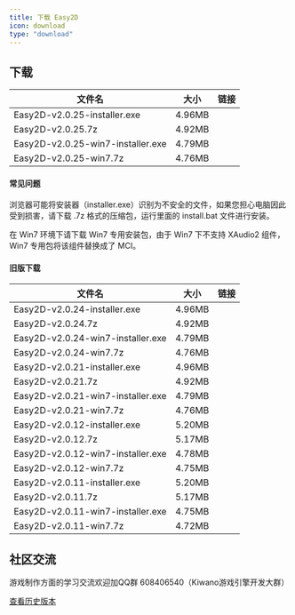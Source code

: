 ```yaml
---
title: 下载 Easy2D
icon: download
type: "download"
---
```


## 下载

| 文件名                  |   大小   |   链接   |
| ---------------------- |:-------:|:--------:|
| Easy2D-v2.0.25-installer.exe | 4.96MB   | [<i class="download icon"></i>](https://download.easy2d.cn/release/easy2d-v2.0.25-installer.exe) |
| Easy2D-v2.0.25.7z  | 4.92MB   | [<i class="download icon"></i>](https://download.easy2d.cn/release/easy2d-v2.0.25.7z) |
| Easy2D-v2.0.25-win7-installer.exe | 4.79MB   | [<i class="download icon"></i>](https://download.easy2d.cn/release/easy2d-v2.0.25-win7-installer.exe) |
| Easy2D-v2.0.25-win7.7z  | 4.76MB   | [<i class="download icon"></i>](https://download.easy2d.cn/release/easy2d-v2.0.25-win7.7z) |

#### 常见问题

浏览器可能将安装器（installer.exe）识别为不安全的文件，如果您担心电脑因此受到损害，请下载 .7z 格式的压缩包，运行里面的 install.bat 文件进行安装。

在 Win7 环境下请下载 Win7 专用安装包，由于 Win7 下不支持 XAudio2 组件，Win7 专用包将该组件替换成了 MCI。

#### 旧版下载

| 文件名                  |   大小   |   链接   |
| ----------------------- |:--------:|:--------:|
| Easy2D-v2.0.24-installer.exe | 4.96MB   | [<i class="download icon"></i>](https://download.easy2d.cn/release/easy2d-v2.0.24-installer.exe) |
| Easy2D-v2.0.24.7z  | 4.92MB   | [<i class="download icon"></i>](https://download.easy2d.cn/release/easy2d-v2.0.24.7z) |
| Easy2D-v2.0.24-win7-installer.exe | 4.79MB   | [<i class="download icon"></i>](https://download.easy2d.cn/release/easy2d-v2.0.24-win7-installer.exe) |
| Easy2D-v2.0.24-win7.7z  | 4.76MB   | [<i class="download icon"></i>](https://download.easy2d.cn/release/easy2d-v2.0.24-win7.7z) |
| Easy2D-v2.0.21-installer.exe | 4.96MB   | [<i class="download icon"></i>](https://download.easy2d.cn/release/easy2d-v2.0.21-installer.exe) |
| Easy2D-v2.0.21.7z  | 4.92MB   | [<i class="download icon"></i>](https://download.easy2d.cn/release/easy2d-v2.0.21.7z) |
| Easy2D-v2.0.21-win7-installer.exe | 4.79MB   | [<i class="download icon"></i>](https://download.easy2d.cn/release/easy2d-v2.0.21-win7-installer.exe) |
| Easy2D-v2.0.21-win7.7z  | 4.76MB   | [<i class="download icon"></i>](https://download.easy2d.cn/release/easy2d-v2.0.21-win7.7z) |
| Easy2D-v2.0.12-installer.exe | 5.20MB   | [<i class="download icon"></i>](https://download.easy2d.cn/release/easy2d-v2.0.12-installer.exe) |
| Easy2D-v2.0.12.7z  | 5.17MB   | [<i class="download icon"></i>](https://download.easy2d.cn/release/easy2d-v2.0.12.7z) |
| Easy2D-v2.0.12-win7-installer.exe | 4.78MB   | [<i class="download icon"></i>](https://download.easy2d.cn/release/easy2d-v2.0.12-win7-installer.exe) |
| Easy2D-v2.0.12-win7.7z  | 4.75MB   | [<i class="download icon"></i>](https://download.easy2d.cn/release/easy2d-v2.0.12-win7.7z) |
| Easy2D-v2.0.11-installer.exe | 5.20MB   | [<i class="download icon"></i>](https://download.easy2d.cn/release/easy2d-v2.0.11-installer.exe) |
| Easy2D-v2.0.11.7z  | 5.17MB   | [<i class="download icon"></i>](https://download.easy2d.cn/release/easy2d-v2.0.11.7z) |
| Easy2D-v2.0.11-win7-installer.exe | 4.75MB   | [<i class="download icon"></i>](https://download.easy2d.cn/release/easy2d-v2.0.11-win7-installer.exe) |
| Easy2D-v2.0.11-win7.7z  | 4.72MB   | [<i class="download icon"></i>](https://download.easy2d.cn/release/easy2d-v2.0.11-win7.7z) |

## 社区交流

游戏制作方面的学习交流欢迎加QQ群 608406540（Kiwano游戏引擎开发大群）

<a class="ui button" href="/history">查看历史版本</a>